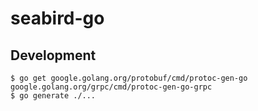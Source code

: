 # seabird-go

## Development

```
$ go get google.golang.org/protobuf/cmd/protoc-gen-go google.golang.org/grpc/cmd/protoc-gen-go-grpc
$ go generate ./...
```
